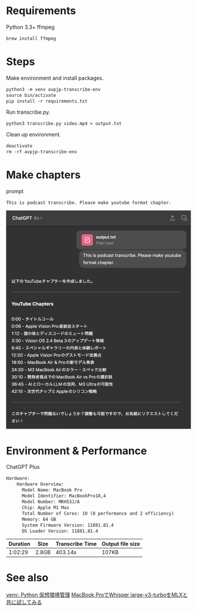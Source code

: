 
# Requirements

Python 3.3+
ffmpeg

```
brew install ffmpeg
```

# Steps

Make environment and install packages.

```
python3 -m venv avpjp-transcribe-env
source bin/activate
pip install -r requirements.txt
```

Run transcribe.py.

```
python3 transcribe.py video.mp4 > output.txt
```

Clean up environment.

```
deactivate
rm -rf avpjp-transcribe-env
```

# Make chapters

prompt

```
This is podcast transcribe. Please make youtube format chapter.
```

![](https://github.com/avpjp/transcribe/blob/main/.github/screenshot.png)

# Environment & Performance

ChatGPT Plus

```
Hardware:
    Hardware Overview:
      Model Name: MacBook Pro
      Model Identifier: MacBookPro18,4
      Model Number: MKH53J/A
      Chip: Apple M1 Max
      Total Number of Cores: 10 (8 performance and 2 efficiency)
      Memory: 64 GB
      System Firmware Version: 11881.81.4
      OS Loader Version: 11881.81.4
```

| Duration | Size | Transcribe Time | Output file size |
| --- | --- | --- | --- |
| 1:02:29 | 2.8GB | 403.14s | 107KB |

# See also

[venv: Python 仮想環境管理](https://qiita.com/fiftystorm36/items/b2fd47cf32c7694adc2e)
[MacBook ProでWhisper large-v3-turboをMLXと共に試してみる](https://note.com/ngc_shj/n/n4b197c67a8d9)
